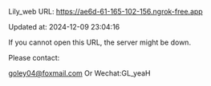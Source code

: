 Lily_web URL: https://ae6d-61-165-102-156.ngrok-free.app

Updated at: 2024-12-09 23:04:16

If you cannot open this URL, the server might be down.

Please contact: 

goley04@foxmail.com Or Wechat:GL_yeaH